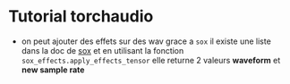 # Tutorial torchaudio

* on peut ajouter des effets sur des wav grace a `sox` il existe une liste dans la doc de [sox](https://sox.sourceforge.net/sox.html) et en utilisant la fonction `sox_effects.apply_effects_tensor` elle returne 2 valeurs **waveform** et **new sample rate**

